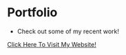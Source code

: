 # Portfolio

- Check out some of my recent work!

[Click Here To Visit My Website!](https://benjaminhayek.herokuapp.com)
